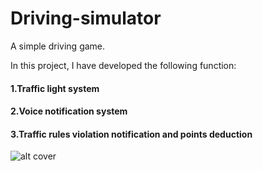# Driving-simulator
A simple driving game.

In this project, I have developed  the following function:

#### 1.Traffic light system

#### 2.Voice notification system

#### 3.Traffic rules violation notification and points deduction

![alt cover](https://github.com/DingYiWen/Driving-simulator/blob/master/%E6%88%AA%E5%9B%BE.jpg)
